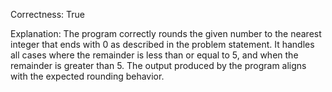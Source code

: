 Correctness: True

Explanation: The program correctly rounds the given number to the nearest integer that ends with 0 as described in the problem statement. It handles all cases where the remainder is less than or equal to 5, and when the remainder is greater than 5. The output produced by the program aligns with the expected rounding behavior.